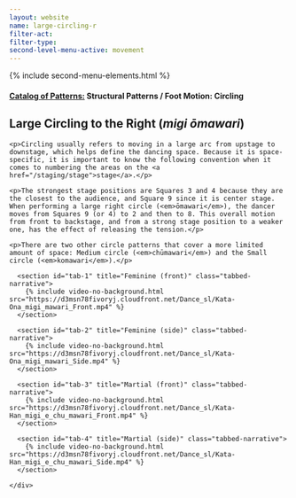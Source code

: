 ```yaml
---
layout: website
name: large-circling-r
filter-act:
filter-type:
second-level-menu-active: movement
---
```

{% include second-menu-elements.html %}

<main class="page-content">
  <div class="text-container">
    <h4><a href="/movement/">Catalog of Patterns:</a> Structural Patterns / Foot Motion: Circling</h4>
    <h2>Large Circling to the Right (<em>migi ōmawari</em>)</h2>

    <p>Circling usually refers to moving in a large arc from upstage to downstage, which helps define the dancing space. Because it is space-specific, it is important to know the following convention when it comes to numbering the areas on the <a href="/staging/stage">stage</a>.</p>

    <p>The strongest stage positions are Squares 3 and 4 because they are the closest to the audience, and Square 9 since it is center stage. When performing a large right circle (<em>ōmawari</em>), the dancer moves from Squares 9 (or 4) to 2 and then to 8. This overall motion from front to backstage, and from a strong stage position to a weaker one, has the effect of releasing the tension.</p>

    <p>There are two other circle patterns that cover a more limited amount of space: Medium circle (<em>chūmawari</em>) and the Small circle (<em>komawari</em>).</p>


  </div>


<div class="tabs-container">
  <div class="tabs-container__links">
    <div class="wrapper">
      <div id="tabs"></div>
    </div>
  </div>
  <div class="tabs-container__content">
    <div class="wrapper">

      <section id="tab-1" title="Feminine (front)" class="tabbed-narrative">
        {% include video-no-background.html src="https://d3msn78fivoryj.cloudfront.net/Dance_sl/Kata-Ona_migi_mawari_Front.mp4" %}
      </section>

      <section id="tab-2" title="Feminine (side)" class="tabbed-narrative">
        {% include video-no-background.html src="https://d3msn78fivoryj.cloudfront.net/Dance_sl/Kata-Ona_migi_mawari_Side.mp4" %}
      </section>

      <section id="tab-3" title="Martial (front)" class="tabbed-narrative">
        {% include video-no-background.html src="https://d3msn78fivoryj.cloudfront.net/Dance_sl/Kata-Han_migi_e_chu_mawari_Front.mp4" %}
      </section>

      <section id="tab-4" title="Martial (side)" class="tabbed-narrative">
        {% include video-no-background.html src="https://d3msn78fivoryj.cloudfront.net/Dance_sl/Kata-Han_migi_e_chu_mawari_Side.mp4" %}
      </section>

    </div>
  </div>
</div>
</main>
